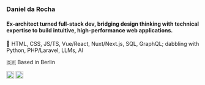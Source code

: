 ### Daniel da Rocha
#### Ex-architect turned full-stack dev, bridging design thinking with technical expertise to build intuitive, high-performance web applications.

🧰 HTML, CSS, JS/TS, Vue/React, Nuxt/Next.js, SQL, GraphQL; dabbling with Python, PHP/Laravel, LLMs, AI

🇩🇪 Based in Berlin

[<img src='https://cdn.jsdelivr.net/npm/simple-icons@3.0.1/icons/linkedin.svg' alt='linkedin' height='20'>](https://www.linkedin.com/in/danrocha/)  [<img src='https://cdn.jsdelivr.net/npm/simple-icons@3.0.1/icons/instagram.svg' alt='instagram' height='20'>](https://www.instagram.com/danroc/) 
